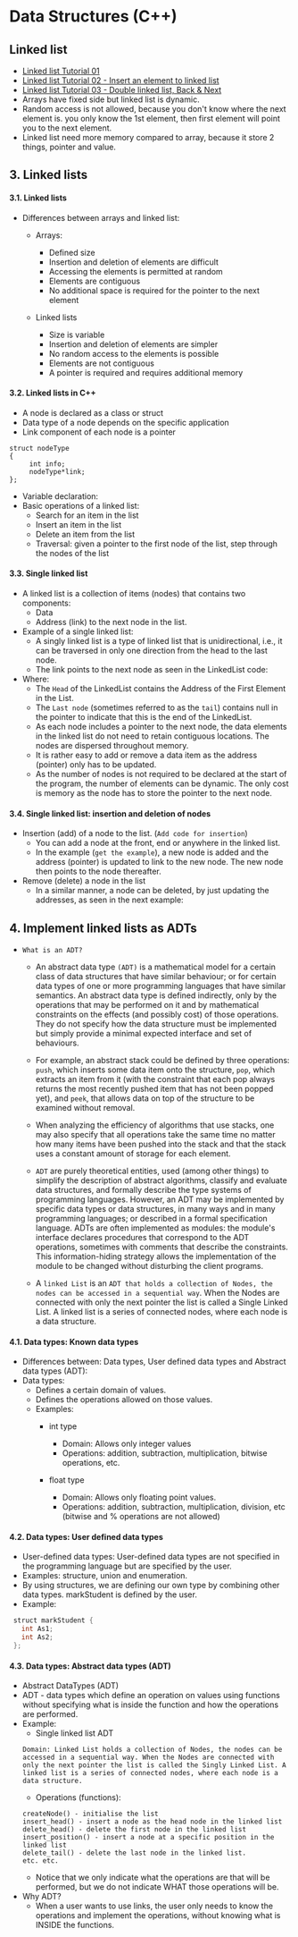# Data Structures (C++)

## Linked list
 * [Linked list Tutorial 01](https://www.youtube.com/watch?v=HKfj0l7ndbc)
 * [Linked list Tutorial 02 - Insert an element to linked list](https://www.youtube.com/watch?v=RNMIDj62o_o)
 * [Linked list Tutorial 03 - Double linked list, Back & Next](https://www.youtube.com/watch?v=-StYr9wILqo)
 * Arrays have fixed side but linked list is dynamic.
 * Random access is not allowed, because you don't know where the next element is. you only know the 1st element, then first element will point you to the next element.
 * Linked list need more memory compared to array, because it store 2 things, pointer and value.
## 3. Linked lists
#### 3.1. Linked lists
   * Differences between arrays and linked list:
     * Arrays:
       * Defined size
       * Insertion and deletion of elements are difficult 
       * Accessing the elements is permitted at random 
       * Elements are contiguous
       * No additional space is required for the pointer to the next element
       
     * Linked lists
       * Size is variable
       * Insertion and deletion of elements are simpler
       * No random access to the elements is possible
       * Elements are not contiguous
       * A pointer is required and requires additional memory 
	   
#### 3.2. Linked lists in C++
   * A node is declared as a class or struct
   * Data type of a node depends on the specific application
   * Link component of each node is a pointer
   ```struct
   struct nodeType
   {
		int info;
		nodeType*link;
   };
   ```
   * Variable declaration:
   * Basic operations of a linked list:
     * Search for an item in the list
	 * Insert an item in the list
	 * Delete an item from the list
	 * Traversal: given a pointer to the first node of the list, step through the nodes of the list
#### 3.3. Single linked list
   * A linked list is a collection of items (nodes) that contains two components:
     * Data
	 * Address (link) to the next node in the list. 
   * Example of a single linked list:
     * A singly linked list is a type of linked list that is unidirectional, i.e., it can be traversed in only one direction from the head to the last node.
	 * The link  points to the next node as seen in the LinkedList code:
   * Where:
     * The `Head` of the LinkedList contains the Address of the First Element in the List.
	 * The `Last node` (sometimes referred to as the `tail`) contains null in the pointer to indicate that this is the end of the LinkedList.
	 * As each node includes a pointer to the next node, the data elements in the linked list do not need to retain contiguous locations.  The nodes are dispersed throughout memory.
	 * It is rather easy to add or remove a data item as the address (pointer) only has to be updated.
	 *  As the number of nodes is not required to be declared at the start of the program, the number of elements can be dynamic.  The only cost is memory as the node has to store the pointer to the next node.
	 
#### 3.4. Single linked list: insertion and deletion of nodes
   * Insertion (add) of a node to the list. (`Add code for insertion`)
     * You can add a node at the front, end or anywhere in the linked list.
     * In the example (`get the example`), a new node is added and the address (pointer) is updated to link to the new node.  The new node then points to the node thereafter.
   * Remove (delete) a node in the list
     * In a similar manner, a node can be deleted, by just updating the addresses, as seen in the next example:
## 4. Implement linked lists as ADTs
 * `What is an ADT?`
   * An abstract data type `(ADT)` is a  mathematical model for a certain class of data structures that have similar behaviour; or for certain data types of one or more programming languages that have similar semantics. An abstract data type is defined indirectly, only by the operations that may be performed on it and by mathematical constraints on the effects (and possibly cost) of those operations. They do not specify how the data structure must be implemented but simply provide a minimal expected interface and set of behaviours.
 
   * For example, an abstract stack could be defined by three operations: `push`, which inserts some data item onto the structure, `pop`, which extracts an item from it (with the constraint that each pop always returns the most recently pushed item that has not been popped yet), and `peek`, that allows data on top of the structure to be examined without removal. 
   
   * When analyzing the efficiency of algorithms that use stacks, one may also specify that all operations take the same time no matter how many items have been pushed into the stack and that the stack uses a constant amount of storage for each element.
   
   * `ADT` are purely theoretical entities, used (among other things) to simplify the description of abstract algorithms, classify and evaluate data structures, and formally describe the type systems of programming languages. However, an ADT may be implemented by specific data types or data structures, in many ways and in many programming languages; or described in a  formal specification language. ADTs are often implemented as modules: the module's interface declares procedures that correspond to the ADT operations, sometimes with comments that describe the constraints. This information-hiding strategy allows the implementation of the module to be changed without disturbing the client programs.
   
   * A `linked List` is an `ADT that holds a collection of Nodes, the nodes can be accessed in a sequential way`. When the Nodes are connected with only the next pointer the list is called a Single Linked List. A linked list is a series of connected nodes, where each node is a data structure.

#### 4.1. Data types: Known data types
   * Differences between: Data types, User defined data types and Abstract data types (ADT):
   * Data types:
     * Defines a certain domain of values.
	 * Defines the operations allowed on those values.
	 * Examples: 
	   * int type
	     * Domain: Allows only integer values
		 * Operations:  addition, subtraction, multiplication, bitwise operations, etc.
		 
	   * float type
         * Domain:  Allows only floating point values.
		 * Operations:  addition, subtraction, multiplication, division, etc (bitwise and % operations are not allowed)
		 
#### 4.2. Data types: User defined data types
   * User-defined data types: User-defined data types are not specified in the programming language but are specified by the user.
   * Examples: structure, union and enumeration.
   * By using structures, we are defining our own type by combining other data types.  markStudent is defined by the user.
   * Example:
   ``` java
	struct markStudent {
	  int As1;
	  int As2;
	};
   ```
#### 4.3. Data types: Abstract data types (ADT)
   * Abstract DataTypes (ADT)
   * ADT - data types which define an operation on values using functions without specifying what is inside the function and how the operations are performed.
   * Example:
     * Single linked list ADT
	 ```
	 Domain: Linked List holds a collection of Nodes, the nodes can be accessed in a sequential way. When the Nodes are connected with only the next pointer the list is called the Singly Linked List. A linked list is a series of connected nodes, where each node is a data structure.
	 ```
     * Operations (functions): 
	 ```
	 createNode() - initialise the list
	 insert_head() - insert a node as the head node in the linked list
	 delete_head() - delete the first node in the linked list
	 insert_position() - insert a node at a specific position in the linked list
	 delete_tail() - delete the last node in the linked list.
	 etc. etc.
	 ```
	 * Notice that we only indicate what the operations are that will be performed, but we do not indicate WHAT those operations will be. 
   * Why ADT?
     * When a user wants to use links, the user only needs to know the operations and implement the operations, without knowing what is INSIDE the functions.